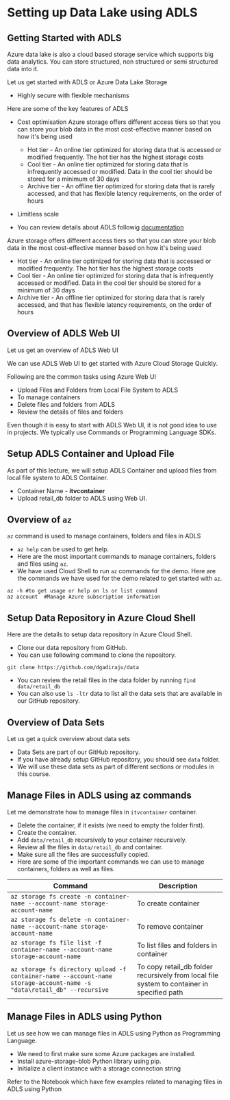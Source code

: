 # Setting up Data Lake using ADLS

## Getting Started with ADLS

Azure data lake is also a cloud based storage service which supports big data analytics. You can store structured, non structured or semi structured data into it.

Let us get started with ADLS or Azure Data Lake Storage

* Highly secure with flexible mechanisms

Here are some of the key features of ADLS

* Cost optimisation
Azure storage offers different access tiers so that you can store your blob data in the most cost-effective manner based on how it's being used

  * Hot tier - An online tier optimized for storing data that is accessed or modified frequently. The hot tier has the highest storage costs
  * Cool tier - An online tier optimized for storing data that is infrequently accessed or modified. Data in the cool tier should be stored for a minimum of 30 days
  * Archive tier - An offline tier optimized for storing data that is rarely accessed, and that has flexible latency requirements, on  the order of hours

* Limitless scale 
* You can review details about ADLS followig [documentation](https://azure.microsoft.com/en-in/products/storage/data-lake-storage/#overview)

Azure storage offers different access tiers so that you can store your blob data in the most cost-effective manner based on how it's being used

* Hot tier - An online tier optimized for storing data that is accessed or modified frequently. The hot tier has the highest storage costs
* Cool tier - An online tier optimized for storing data that is infrequently accessed or modified. Data in the cool tier should be stored for a minimum of 30 days
* Archive tier - An offline tier optimized for storing data that is rarely accessed, and that has flexible latency requirements, on the order of hours


## Overview of ADLS Web UI

Let us get an overview of ADLS Web UI

We can use ADLS Web UI to get started with Azure Cloud Storage Quickly.

Following are the common tasks using Azure Web UI

* Upload Files and Folders from Local File System to ADLS
* To manage containers 
* Delete files and folders from ADLS
* Review the details of files and folders

Even though it is easy to start with ADLS Web UI, it is not good idea to use in projects. We typically use Commands or Programming Language SDKs.

## Setup ADLS Container and Upload File

As part of this lecture, we will setup ADLS Container and upload files from local file system to ADLS Container.

* Container Name - **itvcontainer**
* Upload retail_db folder to ADLS using Web UI.

## Overview of `az`

`az` command is used to manage containers, folders and files in ADLS

* `az help` can be used to get help.
* Here are the most important commands to manage containers, folders and files using `az`.
* We have used Cloud Shell to run `az` commands for the demo. Here are the commands we have used for the demo related to get started with `az`.

```
az -h #to get usage or help on ls or list command
az account  #Manage Azure subscription information

```

## Setup Data Repository in Azure Cloud Shell

Here are the details to setup data repository in Azure Cloud Shell.

* Clone our data repository from GitHub.
* You can use following command to clone the repository.

`git clone https://github.com/dgadiraju/data`
* You can review the retail files in the data folder by running `find data/retail_db`
* You can also use `ls -ltr` data to list all the data sets that are available in our GitHub repository.

## Overview of Data Sets
Let us get a quick overview about data sets

* Data Sets are part of our GitHub repository.
* If you have already setup GitHub repository, you should see `data` folder.
* We will use these data sets as part of different sections or modules in this course.

## Manage Files in ADLS using az commands

Let me demonstrate how to manage files in `itvcontainer` container.

* Delete the container, if it exists (we need to empty the folder first).
* Create the container.
* Add `data/retail_db` recursively to your cotainer recursively.
* Review all the files in `data/retail_db` and container.
* Make sure all the files are successfully copied.
* Here are some of the important commands we can use to manage containers, folders as well as files.

|Command|Description|
|---|---|
|`az storage fs create -n container-name --account-name storage-account-name`|To create container|
|`az storage fs delete -n container-name --account-name storage-account-name`|To remove container|
|`az storage fs file list -f container-name --account-name storage-account-name`|To list files and folders in container|
|`az storage fs directory upload -f container-name --account-name storage-account-name -s "data\retail_db" --recursive`|To copy retail_db folder recursively from local file system to container in specified path|


## Manage Files in ADLS using Python

Let us see how we can manage files in ADLS using Python as Programming Language.

* We need to first make sure some Azure packages are installed.
* Install azure-storage-blob Python library using pip.
* Initialize a client instance with a storage connection string

Refer to the Notebook which have few examples related to managing files in ADLS using Python





